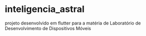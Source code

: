 # inteligencia_astral
 projeto desenvolvido em flutter para a matéria de Laboratório de Desenvolvimento de Dispositivos Móveis
